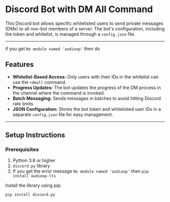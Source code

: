 # Discord Bot with DM All Command

This Discord bot allows specific whitelisted users to send private messages (DMs) to all non-bot members of a server. The bot's configuration, including the token and whitelist, is managed through a `config.json` file.

---

if you get `No module named 'audioop'` then do 

## Features

- **Whitelist-Based Access:** Only users with their IDs in the whitelist can use the `+dmall` command.
- **Progress Updates:** The bot updates the progress of the DM process in the channel where the command is invoked.
- **Batch Messaging:** Sends messages in batches to avoid hitting Discord rate limits.
- **JSON Configuration:** Stores the bot token and whitelisted user IDs in a separate `config.json` file for easy management.

---

## Setup Instructions

### Prerequisites

1. Python 3.8 or higher
2. `discord.py` library
3. If you get the error message `No module named 'audioop'` then `pip install audioop-lts`

Install the library using pip:
```bash
pip install discord.py

